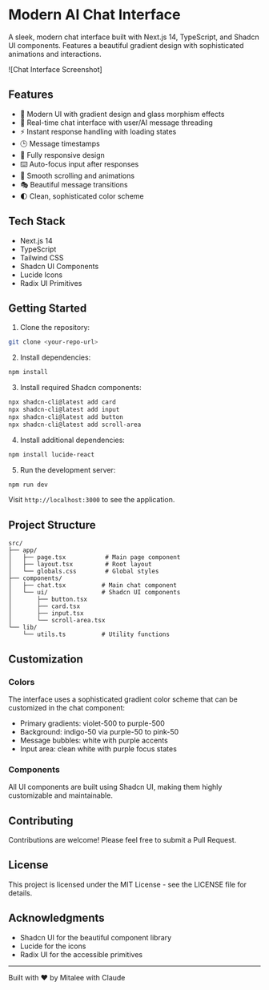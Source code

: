 # Modern AI Chat Interface

A sleek, modern chat interface built with Next.js 14, TypeScript, and Shadcn UI components. Features a beautiful gradient design with sophisticated animations and interactions.

![Chat Interface Screenshot]

## Features

- 🎨 Modern UI with gradient design and glass morphism effects
- 💬 Real-time chat interface with user/AI message threading
- ⚡ Instant response handling with loading states
- 🕒 Message timestamps
- 📱 Fully responsive design
- ⌨️ Auto-focus input after responses
- 🔄 Smooth scrolling and animations
- 🎭 Beautiful message transitions
- 🌓 Clean, sophisticated color scheme

## Tech Stack

- Next.js 14
- TypeScript
- Tailwind CSS
- Shadcn UI Components
- Lucide Icons
- Radix UI Primitives

## Getting Started

1. Clone the repository:
```bash
git clone <your-repo-url>
```

2. Install dependencies:
```bash
npm install
```

3. Install required Shadcn components:
```bash
npx shadcn-cli@latest add card
npx shadcn-cli@latest add input
npx shadcn-cli@latest add button
npx shadcn-cli@latest add scroll-area
```

4. Install additional dependencies:
```bash
npm install lucide-react
```

5. Run the development server:
```bash
npm run dev
```

Visit `http://localhost:3000` to see the application.

## Project Structure

```
src/
├── app/
│   ├── page.tsx           # Main page component
│   ├── layout.tsx         # Root layout
│   └── globals.css        # Global styles
├── components/
│   ├── chat.tsx          # Main chat component
│   └── ui/               # Shadcn UI components
│       ├── button.tsx
│       ├── card.tsx
│       ├── input.tsx
│       └── scroll-area.tsx
└── lib/
    └── utils.ts          # Utility functions
```

## Customization

### Colors
The interface uses a sophisticated gradient color scheme that can be customized in the chat component:
- Primary gradients: violet-500 to purple-500
- Background: indigo-50 via purple-50 to pink-50
- Message bubbles: white with purple accents
- Input area: clean white with purple focus states

### Components
All UI components are built using Shadcn UI, making them highly customizable and maintainable.

## Contributing

Contributions are welcome! Please feel free to submit a Pull Request.

## License

This project is licensed under the MIT License - see the LICENSE file for details.

## Acknowledgments

- Shadcn UI for the beautiful component library
- Lucide for the icons
- Radix UI for the accessible primitives

---

Built with ♥️ by Mitalee with Claude